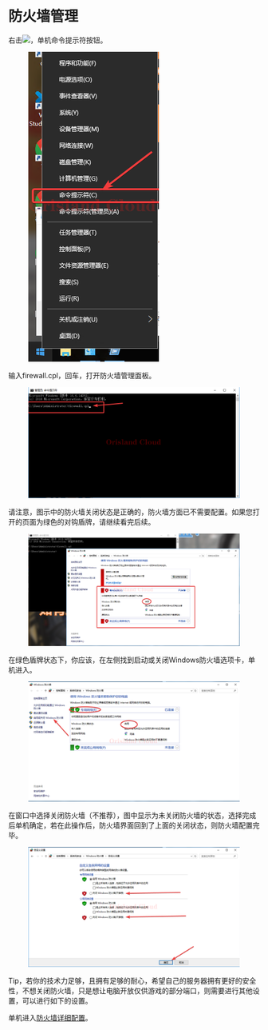 # 防火墙管理

右击![](../.gitbook/assets/mstsc\_LkSz0inE2h.png)，单机命令提示符按钮。

<figure><img src="../.gitbook/assets/mstsc_9YT8ECznUG.png" alt=""><figcaption></figcaption></figure>

输入firewall.cpl，回车，打开防火墙管理面板。

<figure><img src="../.gitbook/assets/mstsc_SMnR4wbKHE.png" alt=""><figcaption></figcaption></figure>

请注意，图示中的防火墙关闭状态是正确的，防火墙方面已不需要配置。如果您打开的页面为绿色的对钩盾牌，请继续看完后续。

<figure><img src="../.gitbook/assets/mstsc_1QjTf1W1vT.png" alt=""><figcaption></figcaption></figure>

在绿色盾牌状态下，你应该，在左侧找到启动或关闭Windows防火墙选项卡，单机进入。

<figure><img src="../.gitbook/assets/mstsc_uEdYlpj8o7.png" alt=""><figcaption></figcaption></figure>

在窗口中选择关闭防火墙（不推荐），图中显示为未关闭防火墙的状态，选择完成后单机确定，若在此操作后，防火墙界面回到了上面的关闭状态，则防火墙配置完毕。

<figure><img src="../.gitbook/assets/mstsc_pycj3NHgjL.png" alt=""><figcaption></figcaption></figure>

Tip，若你的技术力足够，且拥有足够的耐心，希望自己的服务器拥有更好的安全性，不想关闭防火墙，只是想让电脑开放仅供游戏的部分端口，则需要进行其他设置，可以进行如下的设置。

单机进入[防火墙详细配置](fang-huo-qiang-guan-li/fang-huo-qiang-xiang-xi-pei-zhi.md)。
